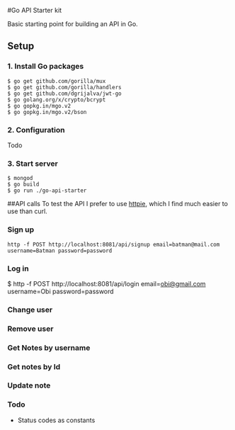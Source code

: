 #Go API Starter kit

Basic starting point for building an API in Go.

## Setup
### 1. Install Go packages
````
$ go get github.com/gorilla/mux
$ go get github.com/gorilla/handlers
$ go get github.com/dgrijalva/jwt-go
$ go golang.org/x/crypto/bcrypt
$ go gopkg.in/mgo.v2
$ go gopkg.in/mgo.v2/bson
````
### 2. Configuration
Todo

### 3. Start server
````
$ mongod
$ go build
$ go run ./go-api-starter
````

##API calls
To test the API I prefer to use [httpie](https://github.com/jkbrzt/httpie), which I find much easier to use than curl.

### Sign up
````
http -f POST http://localhost:8081/api/signup email=batman@mail.com username=Batman password=password
````

### Log in
$ http -f POST http://localhost:8081/api/login email=obi@gmail.com username=Obi password=password

### Change user

### Remove user

### Get Notes by username

### Get notes by Id

### Update note

### Todo
- Status codes as constants
